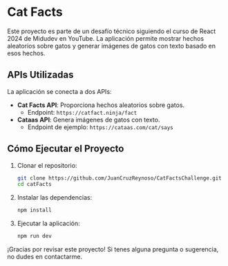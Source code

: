 # Cat Facts

Este proyecto es parte de un desafío técnico siguiendo el curso de React 2024 de Midudev en YouTube. La aplicación permite mostrar hechos aleatorios sobre gatos y generar imágenes de gatos con texto basado en esos hechos.

## APIs Utilizadas

La aplicación se conecta a dos APIs:

- **Cat Facts API**: Proporciona hechos aleatorios sobre gatos.
  - Endpoint: `https://catfact.ninja/fact`
- **Cataas API**: Genera imágenes de gatos con texto.
  - Endpoint de ejemplo: `https://cataas.com/cat/says`

## Cómo Ejecutar el Proyecto

1. Clonar el repositorio:
   ```bash
   git clone https://github.com/JuanCruzReynoso/CatFactsChallenge.git
   cd catFacts
   ```

2. Instalar las dependencias:
   ```bash
   npm install
   ```

3. Ejecutar la aplicación:
   ```bash
   npm run dev
   ```
   
¡Gracias por revisar este proyecto! Si tenes alguna pregunta o sugerencia, no dudes en contactarme.